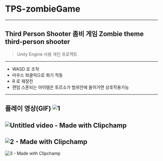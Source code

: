 # TPS-zombieGame
---

Third Person Shooter 좀비 게임
Zombie theme third-person shooter
--
> Unity Engine 사용
> 개인 프로젝트
---
- WASD 로 조작
- 마우스 좌클릭으로 화기 작동
- R 로 재장전
- 랜덤 스폰되는 아이템은 토르소가 범위안에 들어가면 상호작용가능
* * *
플레이 영상(GIF)
![1](https://github.com/hyunseo24/TPS-zombieGame/assets/66055665/66e65def-c5b8-4563-81e3-19e5814e107e)
--
![Untitled video - Made with Clipchamp](https://github.com/hyunseo24/TPS-zombieGame/assets/66055665/e7b95fe0-91d5-4a48-b376-de6125dba498)
--
![2 - Made with Clipchamp](https://github.com/hyunseo24/TPS-zombieGame/assets/66055665/7beb14b3-29e2-4eb8-afb0-1a39e4ffba59)
--
![3 - Made with Clipchamp](https://github.com/hyunseo24/TPS-zombieGame/assets/66055665/7ac15bf5-2c10-48fa-8072-7d293b04ca4e)
